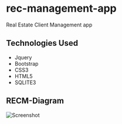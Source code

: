 # rec-management-app
Real Estate Client Management app

## Technologies Used
* Jquery
* Bootstrap
* CSS3
* HTML5
* SQLITE3

## RECM-Diagram
![Screenshot](CM-Diagram.jpg)
